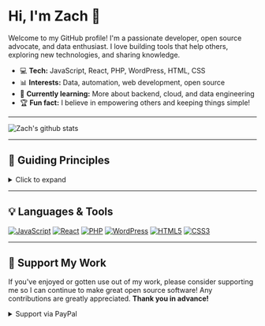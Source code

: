 # Hi, I'm Zach 👋

Welcome to my GitHub profile! I'm a passionate developer, open source advocate, and data enthusiast. I love building tools that help others, exploring new technologies, and sharing knowledge.

- 💻 **Tech:** JavaScript, React, PHP, WordPress, HTML, CSS
- 📊 **Interests:** Data, automation, web development, open source
- 🌱 **Currently learning:** More about backend, cloud, and data engineering
- 🏆 **Fun fact:** I believe in empowering others and keeping things simple!

---

![Zach's github stats](https://github-readme-stats.vercel.app/api?username=zkm&show_icons=true&theme=tokyonight)

---

## 🧭 Guiding Principles

<details>
  <summary>Click to expand</summary>
  
  - Open is good.
  - Dependencies are bad.
  - Help others help themselves!
</details>

---

## 💡 Languages & Tools

<p>
  <a href="https://developer.mozilla.org/docs/Web/JavaScript" title="JavaScript"><img src="https://img.shields.io/badge/JavaScript-F7DF1E?style=for-the-badge&logo=javascript&logoColor=black" alt="JavaScript"/></a>
  <a href="https://react.dev/" title="React"><img src="https://img.shields.io/badge/React-20232A?style=for-the-badge&logo=react&logoColor=61DAFB" alt="React"/></a>
  <a href="https://www.php.net/" title="PHP"><img src="https://img.shields.io/badge/PHP-777BB4?style=for-the-badge&logo=php&logoColor=white" alt="PHP"/></a>
  <a href="https://wordpress.org/" title="WordPress"><img src="https://img.shields.io/badge/WordPress-21759B?style=for-the-badge&logo=wordpress&logoColor=white" alt="WordPress"/></a>
  <a href="https://developer.mozilla.org/docs/Web/HTML" title="HTML5"><img src="https://img.shields.io/badge/HTML5-E34F26?style=for-the-badge&logo=html5&logoColor=white" alt="HTML5"/></a>
  <a href="https://developer.mozilla.org/docs/Web/CSS" title="CSS3"><img src="https://img.shields.io/badge/CSS3-1572B6?style=for-the-badge&logo=css3&logoColor=white" alt="CSS3"/></a>
</p>

---

## 🙏 Support My Work

If you've enjoyed or gotten use out of my work, please consider supporting me so I can continue to make great open source software! Any contributions are greatly appreciated. **Thank you in advance!**

<details>
  <summary>Support via PayPal</summary>
  <a href="https://www.paypal.com/paypalme/zachschneider" target="_blank"><img src="https://raw.githubusercontent.com/zkm/zkm/master/assets/support-via-paypal.png" alt="Support via PayPal @zachschneider" width="250" height="301" /></a>
</details>

